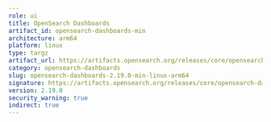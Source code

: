 ```yaml
---
role: ui
title: OpenSearch Dashboards
artifact_id: opensearch-dashboards-min
architecture: arm64
platform: linux
type: targz
artifact_url: https://artifacts.opensearch.org/releases/core/opensearch-dashboards/2.19.0/opensearch-dashboards-min-2.19.0-linux-arm64.tar.gz
category: opensearch-dashboards
slug: opensearch-dashboards-2.19.0-min-linux-arm64
signature: https://artifacts.opensearch.org/releases/core/opensearch-dashboards/2.19.0/opensearch-dashboards-min-2.19.0-linux-arm64.tar.gz.sig
version: 2.19.0
security_warning: true
indirect: true
---
```

